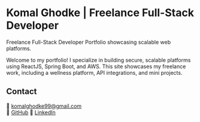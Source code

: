 # Komal Ghodke | Freelance Full-Stack Developer
Freelance Full-Stack Developer Portfolio showcasing scalable web platforms.

Welcome to my portfolio! I specialize in building secure, scalable platforms using ReactJS, Spring Boot, and AWS. This site showcases my freelance work, including a wellness platform, API integrations, and mini projects.

## Contact
📧 komalghodke99@gmail.com  
🔗 [GitHub](https://github.com/komalghodke)
🔗 [LinkedIn](http://www.linkedin.com/in/komalghodke99)
